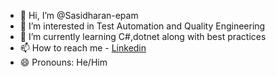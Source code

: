 - 👋 Hi, I’m @Sasidharan-epam
- 👀 I’m interested in Test Automation and Quality Engineering
- 🌱 I’m currently learning C#,dotnet along with best practices
- 📫 How to reach me - [Linkedin](https://www.linkedin.com/in/sasidharan-shanmugam-10b16b160/)
- 😄 Pronouns: He/Him

<!---
Sasidharan-epam/Sasidharan-epam is a ✨ special ✨ repository because its `README.md` (this file) appears on your GitHub profile.
You can click the Preview link to take a look at your changes.
--->
